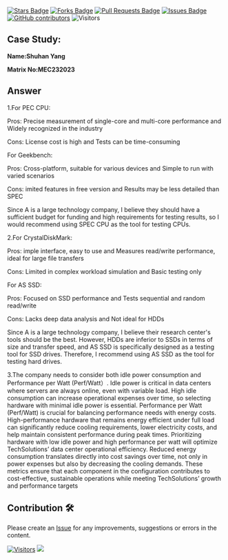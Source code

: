 <a href="https://github.com/drshahizan/computer-system/stargazers"><img src="https://img.shields.io/github/stars/drshahizan/computer-system" alt="Stars Badge"/></a>
<a href="https://github.com/drshahizan/computer-system/network/members"><img src="https://img.shields.io/github/forks/drshahizan/computer-system" alt="Forks Badge"/></a>
<a href="https://github.com/drshahizan/computer-system/pulls"><img src="https://img.shields.io/github/issues-pr/drshahizan/computer-system" alt="Pull Requests Badge"/></a>
<a href="https://github.com/drshahizan/computer-system"><img src="https://img.shields.io/github/issues/drshahizan/computer-system" alt="Issues Badge"/></a>
<a href="https://github.com/drshahizan/computer-system/graphs/contributors"><img alt="GitHub contributors" src="https://img.shields.io/github/contributors/drshahizan/computer-system?color=2b9348"></a>
![Visitors](https://api.visitorbadge.io/api/visitors?path=https%3A%2F%2Fgithub.com%2Fdrshahizan%2Fcomputer-system&labelColor=%23d9e3f0&countColor=%23697689&style=flat)

## Case Study:

**Name:Shuhan Yang** 

**Matrix No:MEC232023** 

## Answer

1.For PEC CPU:
   
   Pros: Precise measurement of single-core and multi-core performance and Widely recognized in the industry

   Cons: License cost is high and Tests can be time-consuming

   For Geekbench:

   Pros: Cross-platform, suitable for various devices and Simple to run with varied scenarios

   Cons: imited features in free version and Results may be less detailed than SPEC

   Since A is a large technology company, I believe they should have a sufficient budget for funding and high requirements for testing results, so I would recommend using SPEC CPU as the tool for testing CPUs.

2.For CrystalDiskMark:

  Pros: imple interface, easy to use and Measures read/write performance, ideal for large file transfers
   
  Cons: Limited in complex workload simulation and Basic testing only
  
  For AS SSD:
  
  Pros: Focused on SSD performance and Tests sequential and random read/write
   
  Cons:  Lacks deep data analysis and Not ideal for HDDs

  Since A is a large technology company, I believe their research center's tools should be the best. However, HDDs are inferior to SSDs in terms of size and transfer speed, and AS SSD is specifically designed as a testing tool for SSD drives. Therefore, I recommend using AS SSD as the tool for testing hard drives.

3.The company needs to consider both idle power consumption and Performance per Watt (Perf/Watt）.
  Idle power is critical in data centers where servers are always online, even with variable load. High idle consumption can increase operational expenses over time, so selecting hardware with minimal idle power is essential.
 Performance per Watt (Perf/Watt) is crucial for balancing performance needs with energy costs. High-performance hardware that remains energy efficient under full load can significantly reduce cooling requirements, lower electricity costs, and help maintain consistent performance during peak times.
 Prioritizing hardware with low idle power and high performance per watt will optimize TechSolutions’ data center operational efficiency. Reduced energy consumption translates directly into cost savings over time, not only in power expenses but also by decreasing the cooling demands. These metrics ensure that each component in the configuration contributes to cost-effective, sustainable operations while meeting TechSolutions’ growth and performance targets
   


## Contribution 🛠️
Please create an [Issue](https://github.com/drshahizan/computer-system/issues) for any improvements, suggestions or errors in the content.

[![Visitors](https://api.visitorbadge.io/api/visitors?path=https%3A%2F%2Fgithub.com%2Fdrshahizan&labelColor=%23697689&countColor=%23555555&style=plastic)](https://visitorbadge.io/status?path=https%3A%2F%2Fgithub.com%2Fdrshahizan)
![](https://hit.yhype.me/github/profile?user_id=81284918)


